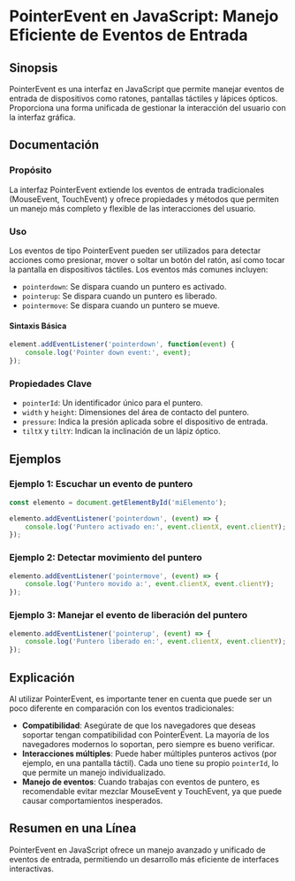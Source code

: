 <!--
Meta Description: # PointerEvent en JavaScript: Manejo Eficiente de Eventos de Entrada ## Sinopsis PointerEvent es una interfaz en JavaScript que permite manejar evento...
Meta Keywords: puntero, event, eventos, pointerevent, javascript
-->

# PointerEvent en JavaScript: Manejo Eficiente de Eventos de Entrada

## Sinopsis
PointerEvent es una interfaz en JavaScript que permite manejar eventos de entrada de dispositivos como ratones, pantallas táctiles y lápices ópticos. Proporciona una forma unificada de gestionar la interacción del usuario con la interfaz gráfica.

## Documentación
### Propósito
La interfaz PointerEvent extiende los eventos de entrada tradicionales (MouseEvent, TouchEvent) y ofrece propiedades y métodos que permiten un manejo más completo y flexible de las interacciones del usuario.

### Uso
Los eventos de tipo PointerEvent pueden ser utilizados para detectar acciones como presionar, mover o soltar un botón del ratón, así como tocar la pantalla en dispositivos táctiles. Los eventos más comunes incluyen:
- `pointerdown`: Se dispara cuando un puntero es activado.
- `pointerup`: Se dispara cuando un puntero es liberado.
- `pointermove`: Se dispara cuando un puntero se mueve.

#### Sintaxis Básica
```javascript
element.addEventListener('pointerdown', function(event) {
    console.log('Pointer down event:', event);
});
```

### Propiedades Clave
- `pointerId`: Un identificador único para el puntero.
- `width` y `height`: Dimensiones del área de contacto del puntero.
- `pressure`: Indica la presión aplicada sobre el dispositivo de entrada.
- `tiltX` y `tiltY`: Indican la inclinación de un lápiz óptico.

## Ejemplos
### Ejemplo 1: Escuchar un evento de puntero
```javascript
const elemento = document.getElementById('miElemento');

elemento.addEventListener('pointerdown', (event) => {
    console.log('Puntero activado en:', event.clientX, event.clientY);
});
```

### Ejemplo 2: Detectar movimiento del puntero
```javascript
elemento.addEventListener('pointermove', (event) => {
    console.log('Puntero movido a:', event.clientX, event.clientY);
});
```

### Ejemplo 3: Manejar el evento de liberación del puntero
```javascript
elemento.addEventListener('pointerup', (event) => {
    console.log('Puntero liberado en:', event.clientX, event.clientY);
});
```

## Explicación
Al utilizar PointerEvent, es importante tener en cuenta que puede ser un poco diferente en comparación con los eventos tradicionales:
- **Compatibilidad**: Asegúrate de que los navegadores que deseas soportar tengan compatibilidad con PointerEvent. La mayoría de los navegadores modernos lo soportan, pero siempre es bueno verificar.
- **Interacciones múltiples**: Puede haber múltiples punteros activos (por ejemplo, en una pantalla táctil). Cada uno tiene su propio `pointerId`, lo que permite un manejo individualizado.
- **Manejo de eventos**: Cuando trabajas con eventos de puntero, es recomendable evitar mezclar MouseEvent y TouchEvent, ya que puede causar comportamientos inesperados.

## Resumen en una Línea
PointerEvent en JavaScript ofrece un manejo avanzado y unificado de eventos de entrada, permitiendo un desarrollo más eficiente de interfaces interactivas.